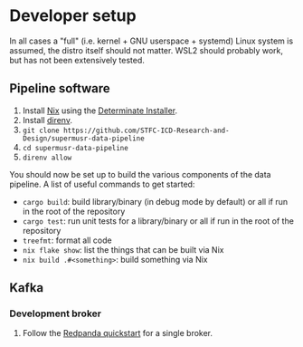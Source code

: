 # Developer setup

In all cases a "full" (i.e. kernel + GNU userspace + systemd) Linux system is assumed, the distro itself should not matter.
WSL2 should probably work, but has not been extensively tested.

## Pipeline software

1. Install [Nix](https://nixos.org/) using the [Determinate Installer](https://github.com/DeterminateSystems/nix-installer#usage).
2. Install [direnv](https://direnv.net/docs/installation.html).
3. `git clone https://github.com/STFC-ICD-Research-and-Design/supermusr-data-pipeline`
4. `cd supermusr-data-pipeline`
5. `direnv allow`

You should now be set up to build the various components of the data pipeline.
A list of useful commands to get started:

- `cargo build`: build library/binary (in debug mode by default) or all if run in the root of the repository
- `cargo test`: run unit tests for a library/binary or all if run in the root of the repository
- `treefmt`: format all code
- `nix flake show`: list the things that can be built via Nix
- `nix build .#<something>`: build something via Nix

## Kafka

### Development broker

1. Follow the [Redpanda quickstart](https://docs.redpanda.com/current/get-started/quick-start/) for a single broker.
